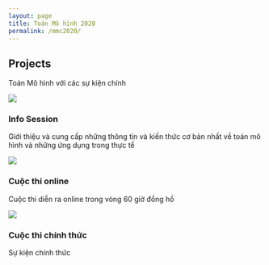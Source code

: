```yaml
---
layout: page
title: Toán Mô hình 2020
permalink: /mmc2020/
---
```


<div class="projects-clean">
        <div class="container">
            <div class="intro">
                <h2 class="text-center">Projects </h2>
                <p class="text-center">Toán Mô hình với các sự kiện chính</p>
            </div>
            <div class="row justify-content-center align-content-center flex-wrap projects">
                <div class="col-sm-6 col-lg-4 item"><img class="img-fluid" src="../assets/img/img/hopbao/11754793_510556162430535_4450069680810560817_o.jpg">
                    <h3 class="name">Info Session</h3>
                    <p class="description">Giới thiệu và cung cấp những thông tin và kiến thức cơ bản nhất về toán mô hình và những ứng dụng trong thực tế</p>
                </div>
                <div class="col-sm-6 col-lg-4 item"><img class="img-fluid" src="../assets/img/img/2019/_MG_7552.JPG">
                    <h3 class="name">Cuộc thi online</h3>
                    <p class="description">Cuộc thi diễn ra online trong vòng 60 giờ đồng hồ</p>
                </div>
                <div class="col-sm-6 col-lg-4 item"><img class="img-fluid" src="../assets/img/img/2019/_MG_7733.JPG">
                    <h3 class="name">Cuộc thi chính thức</h3>
                    <p class="description">Sự kiện chính thức</p>
                </div>
            </div>
        </div>
    </div>
